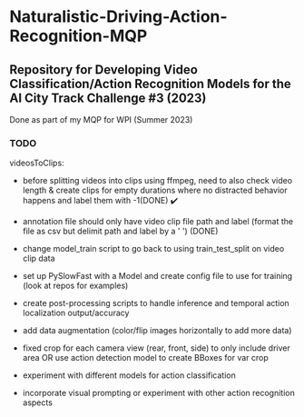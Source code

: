 # Naturalistic-Driving-Action-Recognition-MQP

## Repository for Developing Video Classification/Action Recognition Models for the AI City Track Challenge #3 (2023)
 
Done as part of my MQP for WPI (Summer 2023)


### TODO
videosToClips:
- before splitting videos into clips using ffmpeg, 
    need to also check video length &
    create clips for empty durations where no distracted behavior happens and label them with -1(DONE) :heavy_check_mark:

- annotation file should only have video clip file path and label (format the file as csv but delimit path and label by a ' ') (DONE)

- change model_train script to go back to using train_test_split on video clip data

- set up PySlowFast with a Model and create config file to use for training (look at repos for examples)

- create post-processing scripts to handle inference and temporal action localization output/accuracy

- add data augmentation (color/flip images horizontally to add more data)
- fixed crop for each camera view (rear, front, side) to only include driver area 
    OR 
    use action detection model to create BBoxes for var crop

- experiment with different models for action classification

- incorporate visual prompting or experiment with other action recognition aspects
